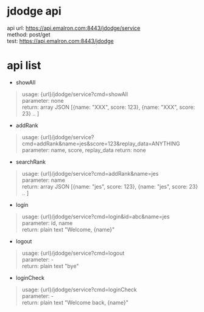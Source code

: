 jdodge api
==========
api url: https://api.emalron.com:8443/jdodge/service  
method: post/get  
test: https://api.emalron.com:8443/jdodge
  
  
# api list

* showAll
> usage: {url}/jdodge/service?cmd=showAll  
> parameter: none  
> return: array JSON [{name: "XXX", score: 123}, {name: "XXX", score: 23} .. ]  
  
* addRank  
> usage: {url}/jdodge/service?cmd=addRank&name=jes&score=123&replay_data=ANYTHING
> parameter: name, score, replay_data
> return: none  
  
* searchRank  
> usage: {url}/jdodge/service?cmd=addRank&name=jes  
> parameter: name  
> return: array JSON [{name: "jes", score: 123}, {name: "jes", score: 23} .. ]  

* login  
> usage: {url}/jdodge/service?cmd=login&id=abc&name=jes  
> parameter: id, name  
> return: plain text "Welcome, {name}"  
  
* logout  
> usage: {url}/jdodge/service?cmd=logout  
> parameter: -  
> return: plain text "bye"  
  
* loginCheck  
> usage: {url}/jdodge/service?cmd=loginCheck  
> parameter: -  
> return: plain text "Welcome back, {name}"  
